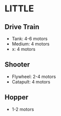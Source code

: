 # LITTLE

## Drive Train
- Tank: 4-6 motors
- Medium: 4 motors
- x: 4 motors
  
## Shooter
- Flywheel: 2-4 motors
- Catapult: 4 motors

## Hopper
- 1-2 motors
